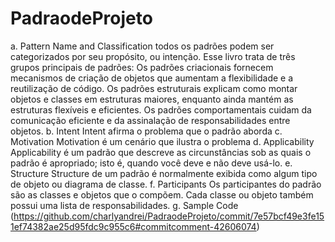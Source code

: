 # PadraodeProjeto
a. Pattern Name and Classification
todos os padrões podem ser categorizados por seu propósito, ou intenção. Esse livro trata de três grupos principais de padrões:
Os padrões criacionais fornecem mecanismos de criação de objetos que aumentam a flexibilidade e a reutilização de código.
Os padrões estruturais explicam como montar objetos e classes em estruturas maiores, enquanto ainda mantém as estruturas flexíveis e eficientes.
Os padrões comportamentais cuidam da comunicação eficiente e da assinalação de responsabilidades entre objetos.
  b. Intent
  Intent afirma o problema que o padrão aborda
    c. Motivation
    Motivation é um cenário que ilustra o problema
      d. Applicability
      Applicability é um padrão que descreve as circunstâncias sob as quais o padrão é apropriado; isto é, quando você deve e não deve usá-lo.
         e. Structure
         Structure de um padrão é normalmente exibida como algum tipo de objeto ou diagrama de classe.
            f. Participants
            Os participantes do padrão são as classes e objetos que o compõem. Cada classe ou objeto também possui uma lista de responsabilidades.
              g. Sample Code (https://github.com/charlyandrei/PadraodeProjeto/commit/7e57bcf49e3fe151ef74382ae25d95fdc9c955c6#commitcomment-42606074)
              
